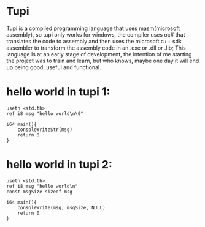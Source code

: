 # Tupi
Tupi is a compiled programming language that uses masm(microsoft assembly), so tupi only works for windows, the compiler uses oc# that translates the code to assembly and then uses the microsoft c++ sdk assembler to transform the assembly code in an .exe or .dll or .lib; This language is at an early stage of development, the intention of me starting the project was to train and learn, but who knows, maybe one day it will end up being good, useful and functional.

# hello world in tupi 1:
    useth <std.th>
    ref i8 msg "hello world\n\0"

    i64 main(){
        consoleWriteStr(msg)
        return 0
    }

# hello world in tupi 2:
    useth <std.th>
    ref i8 msg "hello world\n"
    const msgSize sizeof msg

    i64 main(){
        consoleWrite(msg, msgSize, NULL)
        return 0
    }
